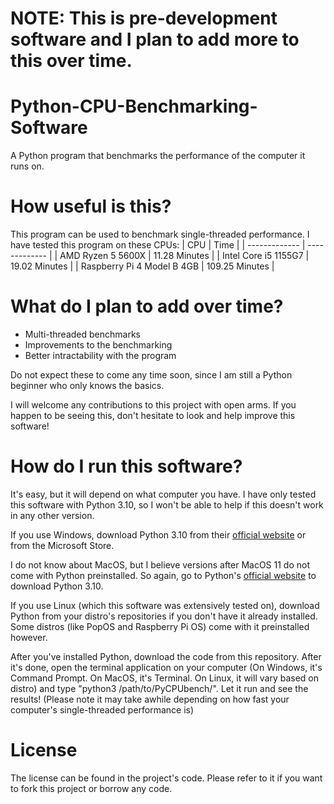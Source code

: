 # NOTE: This is pre-development software and I plan to add more to this over time.

# Python-CPU-Benchmarking-Software
A Python program that benchmarks the performance of the computer it runs on.

# How useful is this?
This program can be used to benchmark single-threaded performance. I have tested this program on these CPUs:
| CPU  | Time |
| ------------- | ------------- |
| AMD Ryzen 5 5600X | 11.28 Minutes  |
| Intel Core i5 1155G7  | 19.02 Minutes  |
| Raspberry Pi 4 Model B 4GB | 109.25 Minutes |
# What do I plan to add over time?
* Multi-threaded benchmarks
* Improvements to the benchmarking
* Better intractability with the program

Do not expect these to come any time soon, since I am still a Python beginner who only knows the basics.

I will welcome any contributions to this project with open arms. If you happen to be seeing this, don't hesitate to look and help improve this software!

# How do I run this software?
It's easy, but it will depend on what computer you have. I have only tested this software with Python 3.10, so I won't be able to help if this doesn't work in any other version.

If you use Windows, download Python 3.10 from their [official website](https://www.python.org/) or from the Microsoft Store.

I do not know about MacOS, but I believe versions after MacOS 11 do not come with Python preinstalled. So again, go to Python's [official website](https://www.python.org/) to download Python 3.10.

If you use Linux (which this software was extensively tested on), download Python from your distro's repositories if you don't have it already installed. Some distros (like PopOS and Raspberry Pi OS) come with it preinstalled however.

After you've installed Python, download the code from this repository. After it's done, open the terminal application on your computer (On Windows, it's Command Prompt. On MacOS, it's Terminal. On Linux, it will vary based on distro) and type "python3 /path/to/PyCPUbench/". Let it run and see the results! (Please note it may take awhile depending on how fast your computer's single-threaded performance is)

# License
The license can be found in the project's code. Please refer to it if you want to fork this project or borrow any code.
